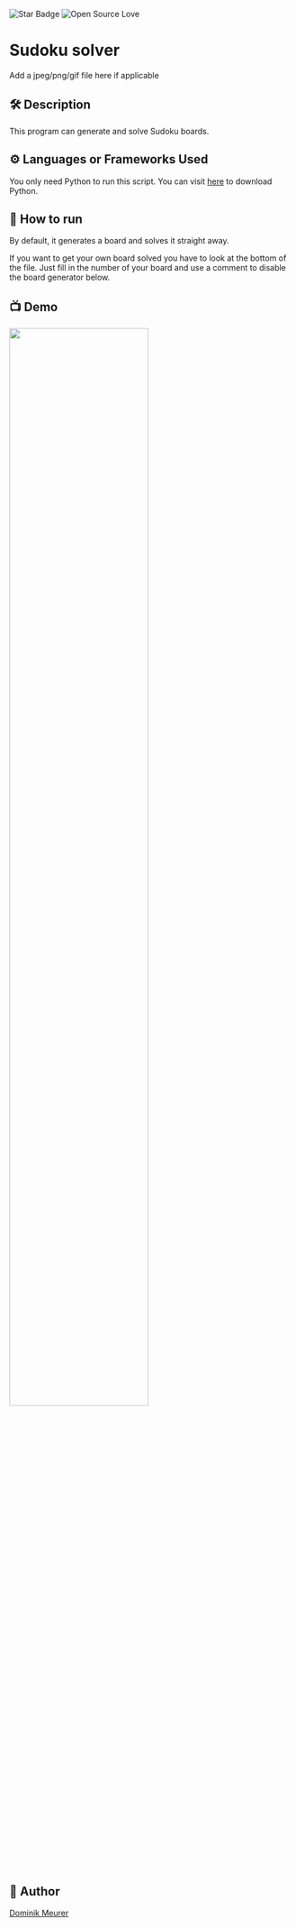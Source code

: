 <!--Please do not remove this part-->
![Star Badge](https://img.shields.io/static/v1?label=%F0%9F%8C%9F&message=If%20Useful&style=style=flat&color=BC4E99)
![Open Source Love](https://badges.frapsoft.com/os/v1/open-source.svg?v=103)

# Sudoku solver

Add a jpeg/png/gif file here if applicable

<!--An image is an illustration for your project, the tip here is using your sense of humour as much as you can :D 

You can copy paste my markdown photo insert as following:
<p align="center">
<img src="your-source-is-here" width=40% height=40%>
-->

## 🛠️ Description
<!--Remove the below lines and add yours -->
This program can generate and solve Sudoku boards.

## ⚙️ Languages or Frameworks Used
<!--Remove the below lines and add yours -->
You only need Python to run this script. You can visit [here](https://www.python.org/downloads/) to download Python.


## 🌟 How to run
<!--Remove the below lines and add yours -->
By default, it generates a board and solves it straight away.

If you want to get your own board solved you have to look at the bottom of the file.
Just fill in the number of your board and use a comment to disable the board generator below.

## 📺 Demo
<img src="https://github.com/dmeurer/python-mini-project/blob/Sudoku_solver/IMG/Sudoku_solver.jpg" width=70% height=70%>

## 🤖 Author
<!--Remove the below lines and add yours -->
[Dominik Meurer](https://github.com/DMeurer)

